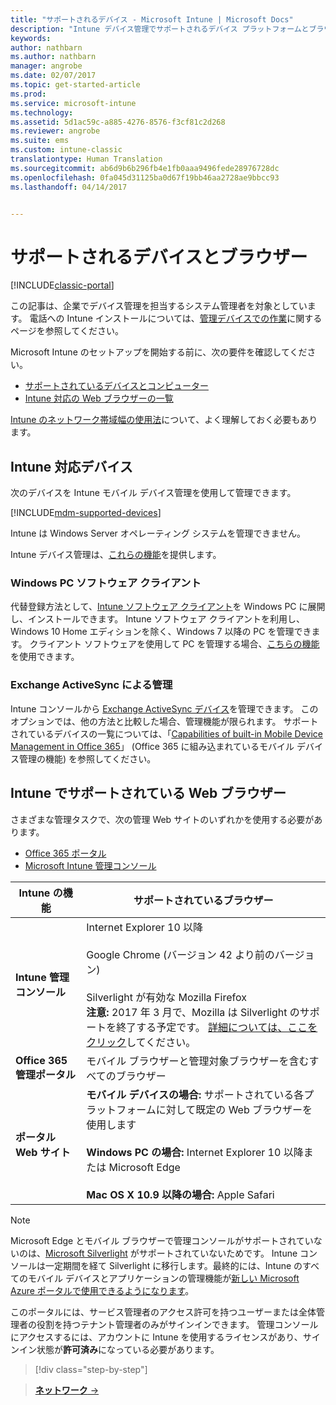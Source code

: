 ```yaml
---
title: "サポートされるデバイス - Microsoft Intune | Microsoft Docs"
description: "Intune デバイス管理でサポートされるデバイス プラットフォームとブラウザーの一覧を示します"
keywords: 
author: nathbarn
ms.author: nathbarn
manager: angrobe
ms.date: 02/07/2017
ms.topic: get-started-article
ms.prod: 
ms.service: microsoft-intune
ms.technology: 
ms.assetid: 5d1ac59c-a885-4276-8576-f3cf81c2d268
ms.reviewer: angrobe
ms.suite: ems
ms.custom: intune-classic
translationtype: Human Translation
ms.sourcegitcommit: ab6d9b6b296fb4e1fb0aaa9496fede28976728dc
ms.openlocfilehash: 0fa045d31125ba0d67f19bb46aa2728ae9bbcc93
ms.lasthandoff: 04/14/2017


---
```


# <a name="supported-devices-and-browsers"></a>サポートされるデバイスとブラウザー

[!INCLUDE[classic-portal](../includes/classic-portal.md)]

この記事は、企業でデバイス管理を担当するシステム管理者を対象としています。 電話への Intune インストールについては、[管理デバイスでの作業](https://docs.microsoft.com/intune/enduser/company-portal-frequently-asked-questions)に関するページを参照してください。

Microsoft Intune のセットアップを開始する前に、次の要件を確認してください。

- [サポートされているデバイスとコンピューター](#intune-supported-devices)
- [Intune 対応の Web ブラウザーの一覧](#intune-supported-web-browsers)

[Intune のネットワーク帯域幅の使用法](network-bandwidth-use.md)について、よく理解しておく必要もあります。

## <a name="intune-supported-devices"></a>Intune 対応デバイス

次のデバイスを Intune モバイル デバイス管理を使用して管理できます。

[!INCLUDE[mdm-supported-devices](../includes/mdm-supported-devices.md)]

Intune は Windows Server オペレーティング システムを管理できません。

Intune デバイス管理は、[これらの機能](mobile-device-management-capabilities-in-microsoft-intune.md)を提供します。

### <a name="windows-pc-software-client"></a>Windows PC ソフトウェア クライアント

代替登録方法として、[Intune ソフトウェア クライアント](/intune/deploy-use/manage-windows-pcs-with-microsoft-intune)を Windows PC に展開し、インストールできます。 Intune ソフトウェア クライアントを利用し、Windows 10 Home エディションを除く、Windows 7 以降の PC を管理できます。 クライアント ソフトウェアを使用して PC を管理する場合、[こちらの機能](windows-pc-management-capabilities-in-microsoft-intune.md)を使用できます。

### <a name="exchange-activesync-management"></a>Exchange ActiveSync による管理

Intune コンソールから [Exchange ActiveSync デバイス](/intune/deploy-use/mobile-device-management-with-exchange-activesync-and-microsoft-intune)を管理できます。 このオプションでは、他の方法と比較した場合、管理機能が限られます。 サポートされているデバイスの一覧については、「[Capabilities of built-in Mobile Device Management in Office 365](https://support.office.com/article/Capabilities-of-built-in-Mobile-Device-Management-for-Office-365-a1da44e5-7475-4992-be91-9ccec25905b0)」 (Office 365 に組み込まれているモバイル デバイス管理の機能) を参照してください。

## <a name="intune-supported-web-browsers"></a>Intune でサポートされている Web ブラウザー

さまざまな管理タスクで、次の管理 Web サイトのいずれかを使用する必要があります。

- [Office 365 ポータル](http://go.microsoft.com/fwlink/p/?LinkId=698854)
- [Microsoft Intune 管理コンソール](https://admin.manage.microsoft.com/)

|Intune の機能 |サポートされているブラウザー|
|---------|---------|
|**Intune 管理コンソール**     |  Internet Explorer 10 以降<br /><br />Google Chrome (バージョン 42 より前のバージョン)<br /><br />Silverlight が有効な Mozilla Firefox<br />**注意:** 2017 年 3 月で、Mozilla は Silverlight のサポートを終了する予定です。 [詳細については、ここをクリック](https://go.microsoft.com/fwlink/?linkid=836872)してください。 |
|**Office 365 管理ポータル**     |モバイル ブラウザーと管理対象ブラウザーを含むすべてのブラウザー  |
|**ポータル Web サイト**     |**モバイル デバイスの場合:** サポートされている各プラットフォームに対して既定の Web ブラウザーを使用します   <br /><br />**Windows PC の場合:** Internet Explorer 10 以降または Microsoft Edge<br /><br />**Mac OS X 10.9 以降の場合:** Apple Safari    |

> [!Note]
> Microsoft Edge とモバイル ブラウザーで管理コンソールがサポートされていないのは、[Microsoft Silverlight](https://msdn.microsoft.com/library/cc838158(v=vs.95).aspx) がサポートされていないためです。 Intune コンソールは一定期間を経て Silverlight に移行します。最終的には、Intune のすべてのモバイル デバイスとアプリケーションの管理機能が[新しい Microsoft Azure ポータルで使用できるようになります](https://blogs.technet.microsoft.com/enterprisemobility/2015/11/17/enhancing-managed-mobile-productivity/)。


このポータルには、サービス管理者のアクセス許可を持つユーザーまたは全体管理者の役割を持つテナント管理者のみがサインインできます。 管理コンソールにアクセスするには、アカウントに Intune を使用するライセンスがあり、サインイン状態が**許可済み**になっている必要があります。

>[!div class="step-by-step"]

>[**ネットワーク** &rarr;](network-bandwidth-use.md)  

